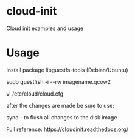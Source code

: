 # cloud-init
Cloud init examples and usage

# Usage
Install package libguestfs-tools (Debian/Ubuntu)

sudo guestfish -i --rw imagename.qcow2

vi /etc/cloud/cloud.cfg

after the changes are made be sure to use:

sync - to flush all changes to the disk image

Full reference: https://cloudinit.readthedocs.org/
